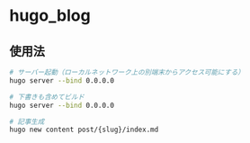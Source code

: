 # hugo_blog
## 使用法

```bash
# サーバー起動（ローカルネットワーク上の別端末からアクセス可能にする）
hugo server --bind 0.0.0.0

# 下書きも含めてビルド
hugo server --bind 0.0.0.0

# 記事生成
hugo new content post/{slug}/index.md
```
